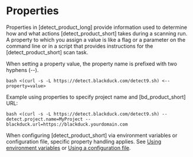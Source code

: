 # Properties

Properties in [detect_product_long] provide information used to determine how and what actions [detect_product_short] takes during a scanning run. A property to which you assign a value is like a flag or a parameter on the command line or in a script that provides instructions for the [detect_product_short] scan task.

When setting a property value, the property name is prefixed with two hyphens (--). 

````
bash <(curl -s -L https://detect.blackduck.com/detect9.sh) <--property=value>
````

Example using properties to specify project name and [bd_product_short] URL:

````
bash <(curl -s -L https://detect.blackduck.com/detect9.sh) --detect.project.name=MyProject --blackduck.url=https://blackduck.yourdomain.com
````

<note type="note">When configuring [detect_product_short] via environment variables or configuration file, specific property handling applies. See [Using environment variables](../../configuring/envvars.md) or [Using a configuration file](../../configuring/configfile.md).</note>

